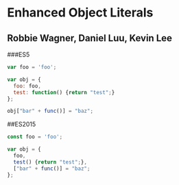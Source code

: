 # Enhanced Object Literals

## Robbie Wagner, Daniel Luu, Kevin Lee

###ES5

```js
var foo = 'foo';

var obj = {
  foo: foo,
  test: function() {return "test";}
};

obj["bar" + func()] = "baz";
```

##ES2015

```js
const foo = 'foo';

var obj = {
  foo,
  test() {return "test";},
  ["bar" + func()] = "baz";
};
```
